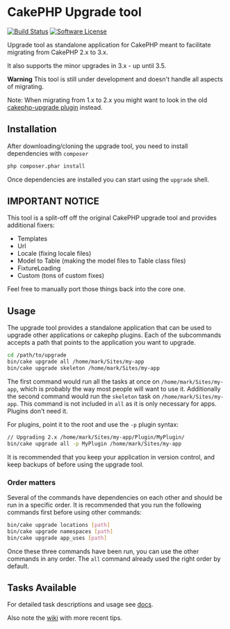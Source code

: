 # CakePHP Upgrade tool 
[![Build Status](https://api.travis-ci.org/dereuromark/upgrade.svg?branch=develop)](https://travis-ci.org/dereuromark/upgrade)
[![Software License](https://img.shields.io/badge/license-MIT-brightgreen.svg?style=flat-square)](LICENSE.txt)


Upgrade tool as standalone application for CakePHP meant to facilitate migrating from CakePHP 2.x to 3.x.

It also supports the minor upgrades in 3.x - up until 3.5.

**Warning** This tool is still under development and doesn't handle all aspects of migrating.

Note: When migrating from 1.x to 2.x you might want to look in the old [cakephp-upgrade plugin](https://github.com/dereuromark/cakephp-upgrade) instead.

## Installation

After downloading/cloning the upgrade tool, you need to install dependencies with `composer`

```bash
php composer.phar install
```

Once dependencies are installed you can start using the `upgrade` shell.


## IMPORTANT NOTICE

This tool is a split-off off the original CakePHP upgrade tool and provides additional fixers:
- Templates
- Url
- Locale (fixing locale files)
- Model to Table (making the model files to Table class files)
- FixtureLoading
- Custom (tons of custom fixes)

Feel free to manually port those things back into the core one.

## Usage

The upgrade tool provides a standalone application that can be used to upgrade
other applications or cakephp plugins. Each of the subcommands accepts a path
that points to the application you want to upgrade.

```bash
cd /path/to/upgrade
bin/cake upgrade all /home/mark/Sites/my-app
bin/cake upgrade skeleton /home/mark/Sites/my-app
```
The first command would run all the tasks at once on `/home/mark/Sites/my-app`,
which is probably the way most people will want to use it.
Additionally the second command would run the `skeleton` task on `/home/mark/Sites/my-app`.
This command is not included in `all` as it is only necessary for apps. Plugins don't need it.

For plugins, point it to the root and use the `-p` plugin syntax:
```bash
// Upgrading 2.x /home/mark/Sites/my-app/Plugin/MyPlugin/ 
bin/cake upgrade all -p MyPlugin /home/mark/Sites/my-app
```

It is recommended that you keep your application in version control, and keep
backups of before using the upgrade tool.

### Order matters

Several of the commands have dependencies on each other and should be run in a specific order. It
is recommended that you run the following commands first before using other commands:

```bash
bin/cake upgrade locations [path]
bin/cake upgrade namespaces [path]
bin/cake upgrade app_uses [path]
```

Once these three commands have been run, you can use the other commands in any order.
The `all` command already used the right order by default.

## Tasks Available
For detailed task descriptions and usage see [docs](docs).

Also note the [wiki](https://github.com/dereuromark/upgrade/wiki) with more recent tips.
